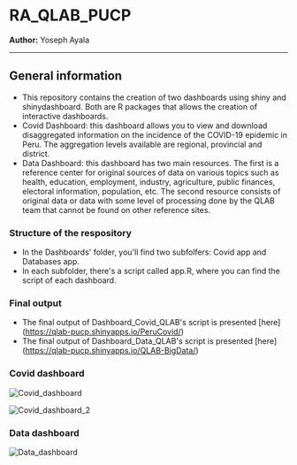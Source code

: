 # RA_QLAB_PUCP
**Author:** Yoseph Ayala

---
## General information
- This repository contains the creation of two dashboards using shiny and shinydashboard. Both are R packages that allows the creation of interactive dashboards.
- Covid Dashboard: this dashboard allows you to view and download disaggregated information on the incidence of the COVID-19 epidemic in Peru. The aggregation levels available are regional, provincial and district.
- Data Dashboard: this dashboard has two main resources. The first is a reference center for original sources of data on various topics such as health, education, employment, industry, agriculture, public finances, electoral information, population, etc. The second resource consists of original data or data with some level of processing done by the QLAB team that cannot be found on other reference sites.

### Structure of the respository 
- In the Dashboards' folder, you'll find two subfolfers: Covid app and Databases app.
- In each subfolder, there's a script called app.R, where you can find the script of each dashboard.

### Final output
- The final output of Dashboard_Covid_QLAB's script is presented [here] (https://qlab-pucp.shinyapps.io/PeruCovid/)
- The final output of Dashboard_Data_QLAB's script is presented [here] (https://qlab-pucp.shinyapps.io/QLAB-BigData/)

### Covid dashboard
![Covid_dashboard](https://user-images.githubusercontent.com/70246254/170998281-3f6cfe82-3c42-4d01-9f6f-13afe2cf3540.jpg)

![Covid_dashboard_2](https://user-images.githubusercontent.com/70246254/170999148-801f23ed-2deb-49d9-a373-ba8ff1c75c7f.jpg)

### Data dashboard
![Data_dashboard](https://user-images.githubusercontent.com/70246254/170999372-5a6dab36-d926-47ab-ae7e-ef10e6db3ad4.jpg)